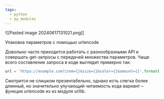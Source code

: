 ```yaml
---
tags:
  - python
  - py_modules
---
```

![[Pasted image 20240617131021.png]]

⁠Упаковка параметров с помощью urlencode

Довольно часто приходится работать с разнообразными API и совершать get-запросы с передачей множества параметров. Чаще всего составление запроса в коде выглядит примерно так:

```python
url = 'https://example.com?item={}&size={}&color={}&amount={}'.format('t-shirt', 'M', 'white', 5)
```

Смотрится не слишком презентабельно, однако есть слегка более длинный, но значительно улучающий читаемость кода вариант – функция urlencode из из модуля urllib.